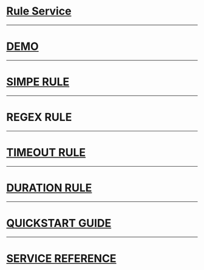 # [Rule Service](https://www.dreamstime.com/stock-photos-cleaning-cat-litter-box-image25358513)

---

# [DEMO](https://www.exosite.io/business/gydb67y5ere/solutions "DEMO")

---

# [SIMPE RULE](./simple.jpg "SIMPLE RULE")

---

# REGEX RULE

---

# [TIMEOUT RULE](./timeout.jpg "TIMEOUT RULE")

---

# [DURATION RULE](./duration.jpg "DURATION RULE")

---

# [QUICKSTART GUIDE](https://docs.exosite.com/quickstarts/rule/ "QUICKSTART GUIDE")

---

# [SERVICE REFERENCE](http://docs.exosite.com/reference/services/rule/ "SERVICE REFERENCE")
